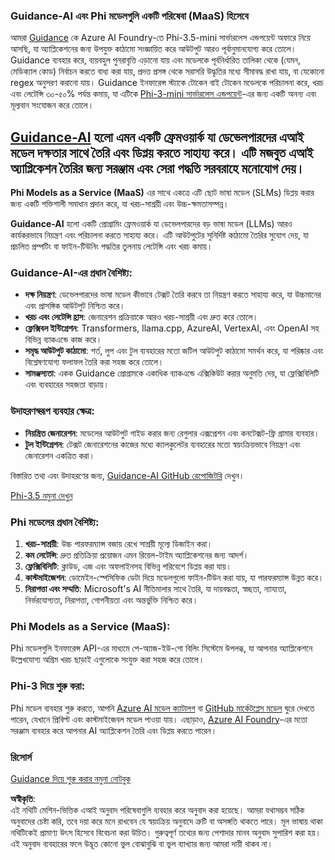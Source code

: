 ### Guidance-AI এবং Phi মডেলগুলি একটি পরিষেবা (MaaS) হিসেবে
আমরা [Guidance](https://github.com/guidance-ai/guidance) কে Azure AI Foundry-তে Phi-3.5-mini সার্ভারলেস এন্ডপয়েন্ট অফারে নিয়ে আসছি, যা অ্যাপ্লিকেশনের জন্য উপযুক্ত কাঠামো সংজ্ঞায়িত করে আউটপুট আরও পূর্বানুমানযোগ্য করে তোলে। Guidance ব্যবহার করে, ব্যয়বহুল পুনরাবৃত্তি এড়ানো যায় এবং মডেলকে পূর্বনির্ধারিত তালিকা থেকে (যেমন, মেডিক্যাল কোড) নির্বাচন করতে বাধ্য করা যায়, প্রদত্ত প্রসঙ্গ থেকে সরাসরি উদ্ধৃতির মধ্যে সীমাবদ্ধ রাখা যায়, বা যেকোনো regex অনুসরণ করানো যায়। Guidance ইনফারেন্স স্ট্যাকে টোকেন বাই টোকেন মডেলকে পরিচালনা করে, খরচ এবং লেটেন্সি ৩০-৫০% পর্যন্ত কমায়, যা এটিকে [Phi-3-mini সার্ভারলেস এন্ডপয়েন্ট](https://aka.ms/try-phi3.5mini)-এর জন্য একটি অনন্য এবং মূল্যবান সংযোজন করে তোলে।

## [**Guidance-AI**](https://github.com/guidance-ai/guidance) হলো এমন একটি ফ্রেমওয়ার্ক যা ডেভেলপারদের এআই মডেল দক্ষতার সাথে তৈরি এবং ডিপ্লয় করতে সাহায্য করে। এটি মজবুত এআই অ্যাপ্লিকেশন তৈরির জন্য সরঞ্জাম এবং সেরা পদ্ধতি সরবরাহে মনোযোগ দেয়।

**Phi Models as a Service (MaaS)** এর সাথে একত্রে এটি ছোট ভাষা মডেল (SLMs) ডিপ্লয় করার জন্য একটি শক্তিশালী সমাধান প্রদান করে, যা খরচ-সাশ্রয়ী এবং উচ্চ-ক্ষমতাসম্পন্ন।

**Guidance-AI** হলো একটি প্রোগ্রামিং ফ্রেমওয়ার্ক যা ডেভেলপারদের বড় ভাষা মডেল (LLMs) আরও কার্যকরভাবে নিয়ন্ত্রণ এবং পরিচালনা করতে সাহায্য করে। এটি আউটপুটের সুনির্দিষ্ট কাঠামো তৈরির সুযোগ দেয়, যা প্রচলিত প্রম্পটিং বা ফাইন-টিউনিং পদ্ধতির তুলনায় লেটেন্সি এবং খরচ কমায়।

### Guidance-AI-এর প্রধান বৈশিষ্ট্য:
- **দক্ষ নিয়ন্ত্রণ**: ডেভেলপারদের ভাষা মডেল কীভাবে টেক্সট তৈরি করবে তা নিয়ন্ত্রণ করতে সাহায্য করে, যা উচ্চমানের এবং প্রাসঙ্গিক আউটপুট নিশ্চিত করে।
- **খরচ এবং লেটেন্সি হ্রাস**: জেনারেশন প্রক্রিয়াকে আরও খরচ-সাশ্রয়ী এবং দ্রুত করে তোলে।
- **ফ্লেক্সিবল ইন্টিগ্রেশন**: Transformers, llama.cpp, AzureAI, VertexAI, এবং OpenAI সহ বিভিন্ন ব্যাকএন্ডে কাজ করে।
- **সমৃদ্ধ আউটপুট কাঠামো**: শর্ত, লুপ এবং টুল ব্যবহারের মতো জটিল আউটপুট কাঠামো সমর্থন করে, যা পরিষ্কার এবং বিশ্লেষণযোগ্য ফলাফল তৈরি করা সহজ করে তোলে।
- **সামঞ্জস্যতা**: একক Guidance প্রোগ্রামকে একাধিক ব্যাকএন্ডে এক্সিকিউট করার অনুমতি দেয়, যা ফ্লেক্সিবিলিটি এবং ব্যবহারের সহজতা বাড়ায়।

### উদাহরণস্বরূপ ব্যবহার ক্ষেত্র:
- **নিয়ন্ত্রিত জেনারেশন**: মডেলের আউটপুট গাইড করার জন্য রেগুলার এক্সপ্রেশন এবং কনটেক্সট-ফ্রি গ্রামার ব্যবহার।
- **টুল ইন্টিগ্রেশন**: টেক্সট জেনারেশনের কাজের মধ্যে ক্যালকুলেটর ব্যবহারের মতো স্বয়ংক্রিয়ভাবে নিয়ন্ত্রণ এবং জেনারেশন একত্রিত করা।

বিস্তারিত তথ্য এবং উদাহরণের জন্য, [Guidance-AI GitHub রেপোজিটরি](https://github.com/guidance-ai/guidance) দেখুন।

[Phi-3.5 নমুনা দেখুন](../../../../../code/01.Introduce/guidance.ipynb)

### Phi মডেলের প্রধান বৈশিষ্ট্য:
1. **খরচ-সাশ্রয়ী**: উচ্চ পারফরম্যান্স বজায় রেখে সাশ্রয়ী মূল্যে ডিজাইন করা।
2. **কম লেটেন্সি**: দ্রুত প্রতিক্রিয়া প্রয়োজন এমন রিয়েল-টাইম অ্যাপ্লিকেশনের জন্য আদর্শ।
3. **ফ্লেক্সিবিলিটি**: ক্লাউড, এজ এবং অফলাইনসহ বিভিন্ন পরিবেশে ডিপ্লয় করা যায়।
4. **কাস্টমাইজেশন**: ডোমেইন-স্পেসিফিক ডেটা দিয়ে মডেলগুলো ফাইন-টিউন করা যায়, যা পারফরম্যান্স উন্নত করে।
5. **নিরাপত্তা এবং সম্মতি**: Microsoft's AI নীতিমালার সাথে তৈরি, যা দায়বদ্ধতা, স্বচ্ছতা, ন্যায্যতা, নির্ভরযোগ্যতা, নিরাপত্তা, গোপনীয়তা এবং অন্তর্ভুক্তি নিশ্চিত করে।

### Phi Models as a Service (MaaS):
Phi মডেলগুলি ইনফারেন্স API-এর মাধ্যমে পে-অ্যাজ-ইউ-গো বিলিং সিস্টেমে উপলব্ধ, যা আপনার অ্যাপ্লিকেশনে উল্লেখযোগ্য অগ্রিম খরচ ছাড়াই এগুলোকে সংযুক্ত করা সহজ করে তোলে।

### Phi-3 দিয়ে শুরু করা:
Phi মডেল ব্যবহার শুরু করতে, আপনি [Azure AI মডেল ক্যাটালগ](https://ai.azure.com/explore/models) বা [GitHub মার্কেটপ্লেস মডেল](https://github.com/marketplace/models) ঘুরে দেখতে পারেন, যেখানে প্রিবিল্ট এবং কাস্টমাইজেবল মডেল পাওয়া যায়। এছাড়াও, [Azure AI Foundry](https://ai.azure.com)-এর মতো সরঞ্জাম ব্যবহার করে আপনার AI অ্যাপ্লিকেশন তৈরি এবং ডিপ্লয় করতে পারেন।

### রিসোর্স
[Guidance দিয়ে শুরু করার নমুনা নোটবুক](../../../../../code/01.Introduce/guidance.ipynb)

**অস্বীকৃতি**:  
এই নথিটি মেশিন-ভিত্তিক এআই অনুবাদ পরিষেবাগুলি ব্যবহার করে অনুবাদ করা হয়েছে। আমরা যথাসম্ভব সঠিক অনুবাদের চেষ্টা করি, তবে দয়া করে মনে রাখবেন যে স্বয়ংক্রিয় অনুবাদে ত্রুটি বা অসঙ্গতি থাকতে পারে। মূল ভাষায় থাকা নথিটিকেই প্রামাণ্য উৎস হিসেবে বিবেচনা করা উচিত। গুরুত্বপূর্ণ তথ্যের জন্য পেশাদার মানব অনুবাদ সুপারিশ করা হয়। এই অনুবাদ ব্যবহারের ফলে উদ্ভূত কোনো ভুল বোঝাবুঝি বা ভুল ব্যাখ্যার জন্য আমরা দায়ী থাকব না। 